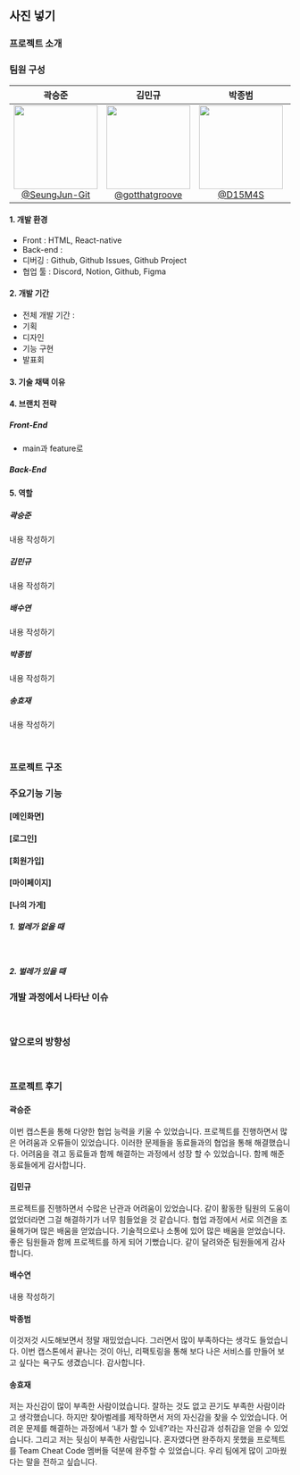 ## 사진 넣기 

### 프로젝트 소개

### 팀원 구성
<div align="center">

| **곽승준** | **김민규** | **박종범** | **배수연** | **송효재** |
| :------: |  :------: | :------: | :------: | :------: |
| [<img src="https://github.com/HSU-CheatCode/FindBug-Frontend/assets/114335932/e70eeca6-d766-430c-98df-98f05063286f" height=150 width=150> <br/> @SeungJun-Git](https://github.com/SeungJun-Git) | [<img src="https://github.com/HSU-CheatCode/FindBug-Frontend/assets/114335932/64fce2f6-8420-499a-8d6e-06389b6a262e" height=150 width=150> <br/> @gotthatgroove](https://github.com/gotthatgroove) | [<img src="https://github.com/HSU-CheatCode/FindBug-Frontend/assets/114335932/7412f038-b05f-4c79-a670-a70fcfbbae40" height=150 width=150> <br/> @D15M4S](https://github.com/D15M4S) | [<img src="https://github.com/HSU-CheatCode/FindBug-Frontend/assets/114335932/cfce3a57-43b0-4432-a4b4-9ecf51b8cc0e" height=150 width=150> <br/> @BaeSuYeonee](https://github.com/BaeSuYeonee) | [<img src="https://github.com/HSU-CheatCode/FindBug-Frontend/assets/114335932/1f0d2091-79f7-48b6-9561-cd9ea98b150e" height=150 width=150> <br/> @lanapi](https://github.com/lanapi) |

</div>

#### 1. 개발 환경
- Front : HTML, React-native
- Back-end :
- 디버깅 : Github, Github Issues, Github Project
- 협업 툴 : Discord, Notion, Github, Figma

#### 2. 개발 기간
- 전체 개발 기간 : 
- 기획
- 디자인
- 기능 구현
- 발표회

#### 3. 기술 채택 이유

#### 4. 브랜치 전략
##### Front-End
- main과 feature로
  
##### Back-End


#### 5. 역할

##### 곽승준
내용 작성하기
<br>

##### 김민규
내용 작성하기
<br>

##### 배수연
내용 작성하기
<br>

##### 박종범
내용 작성하기
<br>

##### 송효재
내용 작성하기

<br>

### 프로젝트 구조

### 주요기능 기능
#### [메인화면]

#### [로그인]

#### [회원가입]

#### [마이페이지] 

#### [나의 가게]
##### 1. 벌레가 없을 때

<br>

##### 2. 벌레가 있을 때


### 개발 과정에서 나타난 이슈

<br>

### 앞으로의 방향성 

<br>


### 프로젝트 후기
#### 곽승준
이번 캡스톤을 통해 다양한 협업 능력을 키울 수 있었습니다. 프로젝트를 진행하면서 많은 어려움과 오류들이 있었습니다. 이러한 문제들을 동료들과의 협업을 통해 해결했습니다. 어려움을 겪고 동료들과 함께 해결하는 과정에서 성장 할 수 있었습니다. 함께 해준 동료들에게 감사합니다.
<br>

#### 김민규
프로젝트를 진행하면서 수많은 난관과 어려움이 있었습니다. 같이 활동한 팀원의 도움이 없었더라면 그걸 해결하기가 너무 힘들었을 것 같습니다. 협업 과정에서 서로 의견을 조율해가며 많은 배움을 얻었습니다.  기술적으로나 소통에 있어 많은 배움을 얻었습니다. 좋은 팀원들과 함께 프로젝트를 하게 되어 기뻤습니다. 같이 달려와준 팀원들에게 감사합니다.
<br>

#### 배수연
내용 작성하기
<br>

#### 박종범
이것저것 시도해보면서 정말 재밌었습니다. 그러면서 많이 부족하다는 생각도 들었습니다. 이번 캡스톤에서 끝나는 것이 아닌, 리팩토링을 통해 보다 나은 서비스를 만들어 보고 싶다는 욕구도 생겼습니다. 감사합니다.
<br>

#### 송효재
저는 자신감이 많이 부족한 사람이었습니다. 잘하는 것도 없고 끈기도 부족한 사람이라고 생각했습니다. 하지만 찾아벌레를 제작하면서 저의 자신감을 찾을 수 있었습니다. 어려운 문제를 해결하는 과정에서 ‘내가 할 수 있네?’라는 자신감과 성취감을 얻을 수 있었습니다. 그리고 저는 뒷심이 부족한 사람입니다. 혼자였다면 완주하지 못했을 프로젝트를 Team Cheat Code 멤버들 덕분에 완주할 수 있었습니다. 우리 팀에게 많이 고마웠다는 말을 전하고 싶습니다.
<br>
